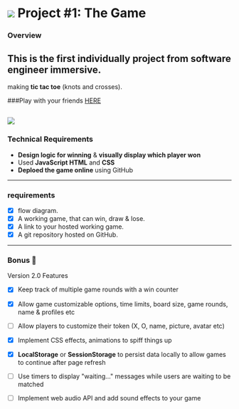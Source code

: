 # ![](https://ga-dash.s3.amazonaws.com/production/assets/logo-9f88ae6c9c3871690e33280fcf557f33.png) Project #1: The Game

### Overview

## This is the first individually project from software engineer immersive. 
making **tic tac toe** (knots and crosses).


###Play with your friends [HERE](https://felipecostabr.github.io/GA-tic-tac-toe/.)

![](tick_tac.gif)
---

### Technical Requirements

* **Design logic for winning** & **visually display which player won**
* Used **JavaScript HTML** and **CSS** 
* **Deploed the game online** using GitHub

---

### requirements

- [X] flow diagram.
- [X] A working game, that can win, draw & lose.
- [X] A link to your hosted working game.
- [X] A git repository hosted on GitHub.

---

### Bonus  📌 
Version 2.0 Features

- [X] Keep track of multiple game rounds with a win counter
- [X] Allow game customizable options, time limits, board size, game rounds, name & profiles etc  
- [ ] Allow players to customize their token (X, O, name, picture, avatar etc)
- [X] Implement CSS effects, animations to spiff things up
- [X] **LocalStorage** or **SessionStorage** to persist data locally to allow games to continue after page refresh
- [ ] Use timers to display "waiting..." messages while users are waiting to be matched
- [ ] Implement web audio API and add sound effects to your game


